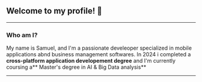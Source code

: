 ## Welcome to my profile! 👋
_________________________________
 ### Who am I?
 My name is Samuel, and I'm a passionate develeoper specialized in mobile applications abnd business management softwares.
 In 2024 i completed a **cross-platform application developement degree** and I'm currently coursing a** Master's degree in AI & Big Data analysis**

_________________________________
